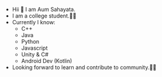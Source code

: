 - Hii 👋 I am Aum Sahayata.
- I am a college student.👨‍🎓
- Currently  I know:
  - C++
  - Java
  - Python
  - Javascript
  - Unity & C#
  - Android Dev (Kotlin)
- Looking forward to learn and contribute to community.👨‍💻




<!---
AumSahayata/AumSahayata is a ✨ special ✨ repository because its `README.md` (this file) appears on your GitHub profile.
You can click the Preview link to take a look at your changes.
--->
